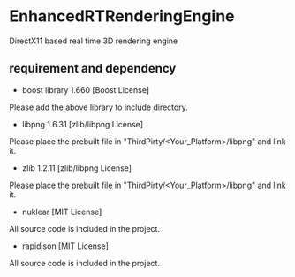 # EnhancedRTRenderingEngine

DirectX11 based real time 3D rendering engine

## requirement and dependency

- boost library 1.660 [Boost License]

Please add the above library to include directory.

- libpng 1.6.31 [zlib/libpng License]

Please place the prebuilt file in "ThirdPirty/<Your_Platform>/libpng" and link it.

- zlib 1.2.11 [zlib/libpng License]

Please place the prebuilt file in "ThirdPirty/<Your_Platform>/libpng" and link it.

- nuklear [MIT License]

All source code is included in the project.

- rapidjson [MIT License]

All source code is included in the project.
